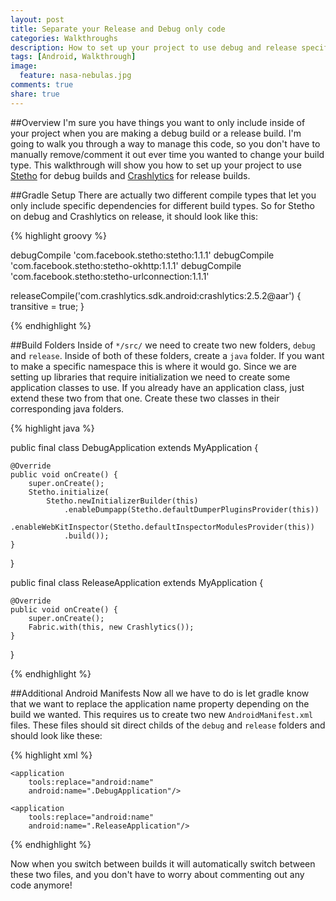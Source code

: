 ```yaml
---
layout: post
title: Separate your Release and Debug only code
categories: Walkthroughs
description: How to set up your project to use debug and release specific code.
tags: [Android, Walkthrough]
image:
  feature: nasa-nebulas.jpg
comments: true
share: true
---
```


##Overview
I'm sure you have things you want to only include inside of your project when you are making a debug build or a release build. I'm going to walk you through a way to manage this code, so you don't have to manually remove/comment it out ever time you wanted to change your build type. This walkthrough will show you how to set up your project to use [Stetho](http://facebook.github.io/stetho/) for debug builds and [Crashlytics](https://get.fabric.io/) for release builds.

##Gradle Setup
There are actually two different compile types that let you only include specific dependencies for different build types. So for Stetho on debug and Crashlytics on release, it should look like this:

{% highlight groovy %}

debugCompile 'com.facebook.stetho:stetho:1.1.1'
debugCompile 'com.facebook.stetho:stetho-okhttp:1.1.1'
debugCompile 'com.facebook.stetho:stetho-urlconnection:1.1.1'

releaseCompile('com.crashlytics.sdk.android:crashlytics:2.5.2@aar') {
    transitive = true;
}

{% endhighlight %}

##Build Folders
Inside of `*/src/` we need to create two new folders, `debug` and `release`. Inside of both of these folders, create a `java` folder. If you want to make a specific namespace this is where it would go. Since we are setting up libraries that require initialization we need to create some application classes to use. If you already have an application class, just extend these two from that one. Create these two classes in their corresponding java folders. 

{% highlight java %}

public final class DebugApplication extends MyApplication {

    @Override
    public void onCreate() {
        super.onCreate();
        Stetho.initialize(
            Stetho.newInitializerBuilder(this)
                .enableDumpapp(Stetho.defaultDumperPluginsProvider(this))
                .enableWebKitInspector(Stetho.defaultInspectorModulesProvider(this))
                .build());
    }
}

public final class ReleaseApplication extends MyApplication {

    @Override
    public void onCreate() {
        super.onCreate();
        Fabric.with(this, new Crashlytics());
    }
}

{% endhighlight %}

##Additional Android Manifests
Now all we have to do is let gradle know that we want to replace the application name property depending on the build we wanted. This requires us to create two new `AndroidManifest.xml` files. These files should sit direct childs of the `debug` and `release` folders and should look like these:

{% highlight xml %}

<manifest
    package="com.w9jds.myapplication"
    xmlns:android="http://schemas.android.com/apk/res/android"
    xmlns:tools="http://schemas.android.com/tools">

    <application
        tools:replace="android:name"
        android:name=".DebugApplication"/>

</manifest>

<manifest
    package="com.w9jds.myapplication"
    xmlns:android="http://schemas.android.com/apk/res/android"
    xmlns:tools="http://schemas.android.com/tools">

    <application
        tools:replace="android:name"
        android:name=".ReleaseApplication"/>

</manifest>

{% endhighlight %}

Now when you switch between builds it will automatically switch between these two files, and you don't have to worry about commenting out any code anymore!